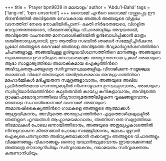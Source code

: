 +++
title = 'Prayer bpn9839 in മലയാളം'
author = 'Abdu'l-Bahá'
tags = ['lang-ml', 'bpn-unsorted']
+++
ദൈവമേ! എന്‍റെ ദൈവമേ! വാഴ്ത്തപ്പെട്ട ഈ ദിനണ്‍ത്തില്‍ അവിടുത്തെ സേവകരായ ഞങ്ങള്‍ അങ്ങയുടെ വിശുദ്ധ വദനത്തിന് നേരെ നോക്കിയിരിപ്പാണ്- ഭക്തി നിര്‍ഭരതയേടെ, വിഗളിത വേദ്യാന്തരതയോടെ, വീക്ഷണങ്ങളിലും വിചാരങ്ങളിലും അദ്വയരായി, അവിടുത്തെ വചനത്തെ മാനവരാശിക്കിടയില്‍ ഉദ്ബോധിപ്പിക്കാന്‍ മാത്രം രഞ്ജിതോദ്യേശ്യരായി, ഈ ആത്മീയ സഭയില്‍ ഞങ്ങള്‍ സമ്മേളിച്ചിരിക്കുന്നു. പ്രഭോ!  ഞങ്ങളുടെ ദൈവമേ! ഞങ്ങളെ അവിടുത്തെ ദിവ്യമാര്‍ഗ്ഗദര്‍ശനത്തിന്‍റെ ചിഹ്നങ്ങളാക്കൂ. അങ്ങയിലുള്ള ഉദ്ബുദ്ധവിശ്വാസത്തിന്‍റെ മാനങ്ങളും അങ്ങയുടെ സുശക്തമായ ഉടമ്പടിയുടെ സേവകരുമാക്കൂ. അത്യുന്നതനായ പ്രഭോ! അങ്ങയുടെ ആഭാ സാമ്രാജ്യത്തിലെ അലൗകികമായ ഐക്യത്തിന്‍റെ അഭിവ്യക്തരൂപങ്ങളത്രെ സര്‍വ്വനഭസ്ഥലങ്ങളിലും വിരാജിക്കുന്ന സമുജ്ജ്വല താരങ്ങള്‍. വിഭോ! അങ്ങയുടെ അല്‍ഭുതകരമായ അനുഗ്രഹത്തിന്‍റെ മഹോര്‍മ്മികള്‍ മദിച്ചുയരുന്ന സമുദ്രങ്ങളാവാനും, അങ്ങയുടെ അഖില പ്രകീര്‍ത്തിതമായ ഔന്നത്യങ്ങളില്‍ നിന്നൊഴുകുന്ന ഉറവകളാവാനും, അങ്ങയുടെ സ്വര്‍ഗ്ഗീയാര്‍ത്ഥത്തിന്‍റെ കല്പതരുവില്‍ കായ്ച്ച കനികളാവാനും, അവിടുത്തെ ദ്രാക്ഷാഫലോദ്യാനത്തിലെ ദിവ്യൗദാര്യമരുത്തിലിളകുന്ന വൃക്ഷങ്ങളാവാനും ഞങ്ങളെ സഹായിക്കേണമേ! ദൈവമേ! അങ്ങയുടെ അമാനുഷികൈക്യത്തിന്‍റെ ഗാഥകളെ ഞങ്ങളുടെ ആത്മാക്കള്‍ ആശ്രയിക്കാനും, അവിടുത്തെ അനുഗ്രഹത്തിന്‍റെ എടുത്തൊഴിക്കലുകളില്‍ ഞങ്ങളുടെ ഹൃദയങ്ങള്‍ ആഹ്ലാദമയമാവാനും, അങ്ങിനെ ഒരു സമുദ്രത്തിലെ തിരമാലകള്‍ പോലെ ഒന്നായിത്തീരാനും, അങ്ങയുടെ അതുല്യപ്രകാശത്തില്‍ നിന്നുളവാകുന്ന കിരണങ്ങള്‍ പോലെ സമ്മേളിക്കാനും, ലോകം മുഴുവന്‍ ഐക്യചൈതന്യത്തെ അഭിവ്യക്തമാക്കാന്‍ തക്കവണ്ണം ഞങ്ങളുടെ വിചാരങ്ങളും വീക്ഷണങ്ങളും വികാരങ്ങളും ഒരൊറ്റ യാഥാര്‍ത്ഥ്യമാവാനും ഇടയാക്കേണമേ! അങ്ങത്രെ ഔദാര്യനിധിയും സര്‍വ്വദായകനും, ദയാമയനും സര്‍വ്വശക്തനും കരുണാനിധിയും.
